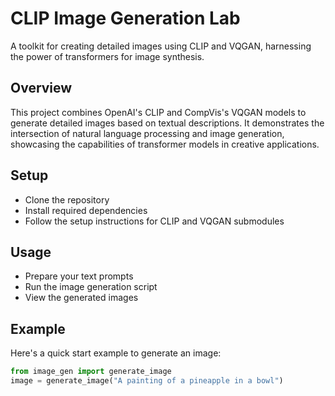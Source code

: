 # CLIP Image Generation Lab

A toolkit for creating detailed images using CLIP and VQGAN, harnessing the power of transformers for image synthesis.

## Overview
This project combines OpenAI's CLIP and CompVis's VQGAN models to generate detailed images based on textual descriptions. It demonstrates the intersection of natural language processing and image generation, showcasing the capabilities of transformer models in creative applications.

## Setup
- Clone the repository
- Install required dependencies
- Follow the setup instructions for CLIP and VQGAN submodules

## Usage
- Prepare your text prompts
- Run the image generation script
- View the generated images

## Example
Here's a quick start example to generate an image:
```python
from image_gen import generate_image
image = generate_image("A painting of a pineapple in a bowl")
